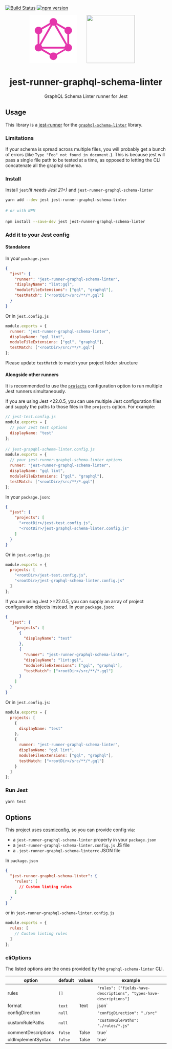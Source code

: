 [![Build Status](https://travis-ci.org/emmenko/jest-runner-graphql-schema-linter.svg?branch=master)](https://travis-ci.org/emmenko/jest-runner-graphql-schema-linter)
[![npm version](https://badge.fury.io/js/jest-runner-graphql-schema-linter.svg)](https://badge.fury.io/js/jest-runner-graphql-schema-linter)

<div align="center">
  <!-- replace with accurate logo e.g from https://worldvectorlogo.com/ -->
  <img width="150" height="150" src="https://raw.githubusercontent.com/facebook/graphql/master/resources/GraphQL%20Logo.png">
  <a href="https://facebook.github.io/jest/">
    <img width="150" height="150" vspace="" hspace="25" src="https://user-images.githubusercontent.com/2440089/37489554-6f776bd2-286e-11e8-862f-cb6c398cf752.png">
  </a>
  <h1>jest-runner-graphql-schema-linter</h1>
  <p>GraphQL Schema Linter runner for Jest</p>
</div>

## Usage

This library is a [jest-runner](https://facebook.github.io/jest/docs/en/configuration.html#runner-string) for the [`graphql-schema-linter`](https://github.com/cjoudrey/graphql-schema-linter) library.

### Limitations

If your schema is spread across multiple files, you will probably get a bunch of errors (like `Type "Foo" not found in document.`). This is because jest will pass a single file path to be tested at a time, as opposed to letting the CLI concatenate all the graphql schema.

### Install

Install `jest`_(it needs Jest 21+)_ and `jest-runner-graphql-schema-linter`

```bash
yarn add --dev jest jest-runner-graphql-schema-linter

# or with NPM

npm install --save-dev jest jest-runner-graphql-schema-linter
```

### Add it to your Jest config

#### Standalone

In your `package.json`

```json
{
  "jest": {
    "runner": "jest-runner-graphql-schema-linter",
    "displayName": "lint:gql",
    "moduleFileExtensions": ["gql", "graphql"],
    "testMatch": ["<rootDir>/src/**/*.gql"]
  }
}
```

Or in `jest.config.js`

```js
module.exports = {
  runner: "jest-runner-graphql-schema-linter",
  displayName: "gql lint",
  moduleFileExtensions: ["gql", "graphql"],
  testMatch: ["<rootDir>/src/**/*.gql"]
};
```

Please update `testMatch` to match your project folder structure

#### Alongside other runners

It is recommended to use the [`projects`](https://facebook.github.io/jest/docs/en/configuration.html#projects-array-string-projectconfig) configuration option to run multiple Jest runners simultaneously.

If you are using Jest <22.0.5, you can use multiple Jest configuration files and supply the paths to those files in the `projects` option. For example:

```js
// jest-test.config.js
module.exports = {
  // your Jest test options
  displayName: "test"
};

// jest-grapqhl-schema-linter.config.js
module.exports = {
  // your jest-runner-graphql-schema-linter options
  runner: "jest-runner-graphql-schema-linter",
  displayName: "gql lint",
  moduleFileExtensions: ["gql", "graphql"],
  testMatch: ["<rootDir>/src/**/*.gql"]
};
```

In your `package.json`:

```json
{
  "jest": {
    "projects": [
      "<rootDir>/jest-test.config.js",
      "<rootDir>/jest-graphql-schema-linter.config.js"
    ]
  }
}
```

Or in `jest.config.js`:

```js
module.exports = {
  projects: [
    "<rootDir>/jest-test.config.js",
    "<rootDir>/jest-graphql-schema-linter.config.js"
  ]
};
```

If you are using Jest >=22.0.5, you can supply an array of project configuration objects instead. In your `package.json`:

```json
{
  "jest": {
    "projects": [
      {
        "displayName": "test"
      },
      {
        "runner": "jest-runner-graphql-schema-linter",
        "displayName": "lint:gql",
        "moduleFileExtensions": ["gql", "graphql"],
        "testMatch": ["<rootDir>/src/**/*.gql"]
      }
    ]
  }
}
```

Or in `jest.config.js`:

```js
module.exports = {
  projects: [
    {
      displayName: "test"
    },
    {
      runner: "jest-runner-graphql-schema-linter",
      displayName: "gql lint",
      moduleFileExtensions: ["gql", "graphql"],
      testMatch: ["<rootDir>/src/**/*.gql"]
    }
  ]
};
```

### Run Jest

```bash
yarn test
```

## Options

This project uses [cosmiconfig](https://github.com/davidtheclark/cosmiconfig), so you can provide config via:

* a `jest-runner-graphql-schema-linter` property in your `package.json`
* a `jest-runner-graphql-schema-linter.config.js` JS file
* a `.jest-runner-graphql-schema-linterrc` JSON file

In `package.json`

```json
{
  "jest-runner-graphql-schema-linter": {
    "rules": [
      // Custom linting rules
    ]
  }
}
```

or in `jest-runner-graphql-schema-linter.config.js`

```js
module.exports = {
  rules: [
    // Custom linting rules
  ]
};
```

### cliOptions

The listed options are the ones provided by the `graphql-schema-linter` CLI.

| option              | default | values       | example                                                            |
| ------------------- | ------- | ------------ | ------------------------------------------------------------------ |
| rules               | `[]`    |              | `"rules": ["fields-have-descriptions", "types-have-descriptions"]` |
| format              | `text`  | `text|json`  | `"format": "json"`                                                 |
| configDirection     | `null`  |              | `"configDirection": "./src"`                                       |
| customRulePaths     | `null`  |              | `"customRulePaths": "./rules/*.js"`                                |
| commentDescriptions | `false` | `false|true` | `"commentDescriptions": true`                                      |
| oldImplementSyntax  | `false` | `false|true` | `"oldImplementSyntax": true`                                       |
